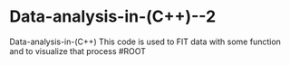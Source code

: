 # Data-analysis-in-(C++)--2
Data-analysis-in-(C++)
This code is used to FIT data with some function and to visualize that process
#ROOT
